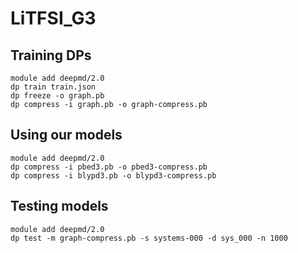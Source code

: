 # LiTFSI_G3

## Training DPs
```
module add deepmd/2.0
dp train train.json
dp freeze -o graph.pb
dp compress -i graph.pb -o graph-compress.pb
```

## Using our models
```
module add deepmd/2.0
dp compress -i pbed3.pb -o pbed3-compress.pb
dp compress -i blypd3.pb -o blypd3-compress.pb
```

## Testing models

```
module add deepmd/2.0
dp test -m graph-compress.pb -s systems-000 -d sys_000 -n 1000
```
